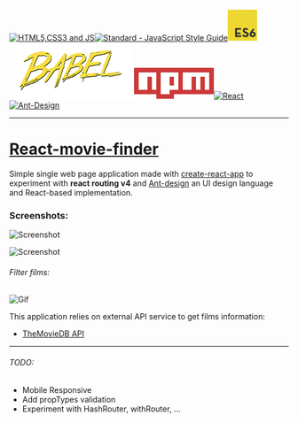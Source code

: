 [![HTML5,CSS3 and JS](https://github.com/FransLopez/logo-images/blob/master/logos/html5-css3-js.png)](http://www.w3.org/)[![Standard - JavaScript Style Guide](https://cdn.rawgit.com/feross/standard/master/badge.svg)](https://github.com/feross/standard)[![ES6](https://github.com/MarioTerron/logo-images/blob/master/logos/es6.png)](http://www.ecma-international.org/ecma-262/6.0/)[![babel](https://raw.githubusercontent.com/ddmarin94/React-Webpack-Github/master/img/babel.png)](https://webpack.github.io/)[![npm](https://github.com/MarioTerron/logo-images/blob/master/logos/npm.png)](https://www.npmjs.com/)[![React](https://github.com/FransLopez/logo-images/blob/master/logos/react.png)](https://facebook.github.io/react/)[![Ant-Design](https://github.com/jalbertsr/logo-badge-images/blob/master/img/rsz_ant-design.png?raw=true)](https://ant.design/)

---


# [React-movie-finder](http://react-movie-finder.surge.sh)


Simple single web page application made with [create-react-app](https://github.com/facebookincubator/create-react-app) to experiment with **react routing v4** and [Ant-design](https://github.com/ant-design/ant-design/) an UI design language and React-based implementation.

### Screenshots:


![Screenshot](https://i.gyazo.com/f6885fbab9e50982174632cd204ca7b8.png)


![Screenshot](https://i.gyazo.com/3ceadcf9f354830157419b99fb2ea487.png)


###### Filter films:

![Gif](https://i.imgur.com/Sdd40Li.gif)




This application relies on external API service to get films information:

* [TheMovieDB API](https://developers.themoviedb.org/3)

---

###### TODO:

- Mobile Responsive
- Add propTypes validation
- Experiment with HashRouter, withRouter, ...
